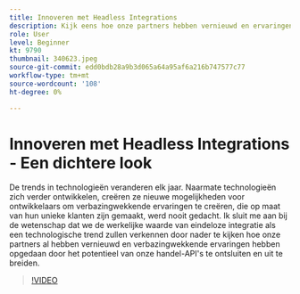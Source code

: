 ```yaml
---
title: Innoveren met Headless Integrations
description: Kijk eens hoe onze partners hebben vernieuwd en ervaringen gecreëerd door het potentieel van de Adobe commerce API's te ontsluiten en uit te breiden.
role: User
level: Beginner
kt: 9790
thumbnail: 340623.jpeg
source-git-commit: edd0bdb28a9b3d065a64a95af6a216b747577c77
workflow-type: tm+mt
source-wordcount: '108'
ht-degree: 0%

---
```


# Innoveren met Headless Integrations - Een dichtere look

De trends in technologieën veranderen elk jaar. Naarmate technologieën zich verder ontwikkelen, creëren ze nieuwe mogelijkheden voor ontwikkelaars om verbazingwekkende ervaringen te creëren, die op maat van hun unieke klanten zijn gemaakt, werd nooit gedacht. Ik sluit me aan bij de wetenschap dat we de werkelijke waarde van eindeloze integratie als een technologische trend zullen verkennen door nader te kijken hoe onze partners al hebben vernieuwd en verbazingwekkende ervaringen hebben opgedaan door het potentieel van onze handel-API&#39;s te ontsluiten en uit te breiden.

>[!VIDEO](https://video.tv.adobe.com/v/340623/?quality=12&learn=on)
